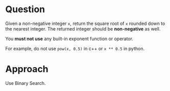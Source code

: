 # Question
Given a non-negative integer ```x```, return the square root of ```x``` rounded down to the nearest integer. The returned integer should be **non-negative** as well.

You **must not use** any built-in exponent function or operator.

For example, do not use ```pow(x, 0.5)``` in c++ or ```x ** 0.5``` in python.

# Approach
Use Binary Search.
